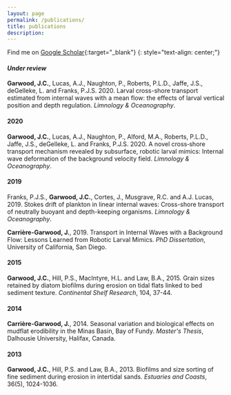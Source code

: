```yaml
---
layout: page
permalink: /publications/
title: publications
description: 
---
```


Find me on [Google Scholar](https://scholar.google.com/citations?user=gpnMH2sAAAAJ){:target="\_blank"}
{: style="text-align: center;"}

#### *Under review*

**Garwood, J.C.**, Lucas, A.J., Naughton, P., Roberts, P.L.D., Jaffe, J.S., deGelleke, L. and Franks, P.J.S. 2020. Larval cross-shore transport estimated from internal waves with a mean flow: the effects of larval vertical position and depth regulation. *Limnology & Oceanography*.

#### 2020

**Garwood, J.C.**, Lucas, A.J., Naughton, P., Alford, M.A., Roberts, P.L.D., Jaffe, J.S., deGelleke, L. and Franks, P.J.S. 2020. A novel cross‐shore transport mechanism revealed by subsurface, robotic larval mimics: Internal wave deformation of the background velocity field. *Limnology & Oceanography*.

#### 2019

Franks, P.J.S., **Garwood, J.C.**, Cortes, J., Musgrave, R.C. and A.J. Lucas, 2019. Stokes drift of plankton in linear internal waves: Cross-shore transport of neutrally buoyant and depth-keeping organisms. *Limnology & Oceanography*.

**Carrière-Garwood, J.**, 2019. Transport in Internal Waves with a Background Flow: Lessons Learned from Robotic Larval Mimics. *PhD Dissertation*, University of California, San Diego. 


#### 2015

**Garwood, J.C.**, Hill, P.S., MacIntyre, H.L. and Law, B.A., 2015. Grain sizes retained by diatom biofilms during erosion on tidal flats linked to bed sediment texture. *Continental Shelf Research*, 104, 37-44.

#### 2014

**Carrière-Garwood, J.**, 2014. Seasonal variation and biological effects on mudflat erodibility in the Minas Basin, Bay of Fundy. *Master's Thesis*, Dalhousie University, Halifax, Canada.

#### 2013

**Garwood, J.C.**, Hill, P.S. and Law, B.A., 2013. Biofilms and size sorting of fine sediment during erosion in intertidal sands. *Estuaries and Coasts*, 36(5), 1024-1036.
